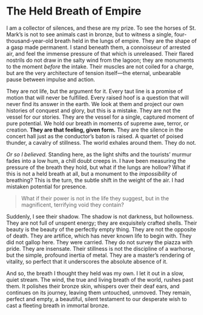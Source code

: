 # The Held Breath of Empire

I am a collector of silences, and these are my prize. To see the horses of St. Mark’s is not to see animals cast in bronze, but to witness a single, four-thousand-year-old breath held in the lungs of empire. They are the shape of a gasp made permanent. I stand beneath them, a connoisseur of arrested air, and feel the immense pressure of that which is unreleased. Their flared nostrils do not draw in the salty wind from the lagoon; they are monuments to the moment *before* the intake. Their muscles are not coiled for a charge, but are the very architecture of tension itself—the eternal, unbearable pause between impulse and action.

They are not life, but the argument for it. Every taut line is a promise of motion that will never be fulfilled. Every raised hoof is a question that will never find its answer in the earth. We look at them and project our own histories of conquest and glory, but this is a mistake. They are not the vessel for our stories. They are the vessel for a single, captured moment of pure potential. We hold our breath in moments of supreme awe, terror, or creation. **They are that feeling, given form.** They are the silence in the concert hall just as the conductor’s baton is raised. A quartet of poised thunder, a cavalry of stillness. The world exhales around them. They do not.

*Or so I believed.* Standing here, as the light shifts and the tourists’ murmur fades into a low hum, a chill doubt creeps in. I have been measuring the pressure of the breath they hold, but what if the lungs are hollow? What if this is not a held breath at all, but a monument to the *impossibility* of breathing? This is the turn, the subtle shift in the weight of the air. I had mistaken potential for presence.

> What if their power is not in the life they suggest, but in the magnificent, terrifying void they contain?

Suddenly, I see their shadow. The shadow is not darkness, but hollowness. They are not full of unspent energy; they are exquisitely crafted shells. Their beauty is the beauty of the perfectly empty thing. They are not the opposite of death. They are artifice, which has never known life to begin with. They did not gallop here. They were carried. They do not survey the piazza with pride. They are insensate. Their stillness is not the discipline of a warhorse, but the simple, profound inertia of metal. They are a master’s rendering of vitality, so perfect that it underscores the absolute absence of it.

And so, the breath I thought they held was my own. I let it out in a slow, quiet stream. The wind, the true and living breath of the world, rushes past them. It polishes their bronze skin, whispers over their deaf ears, and continues on its journey, leaving them untouched, unmoved. They remain, perfect and empty, a beautiful, silent testament to our desperate wish to cast a fleeting breath in immortal bronze.